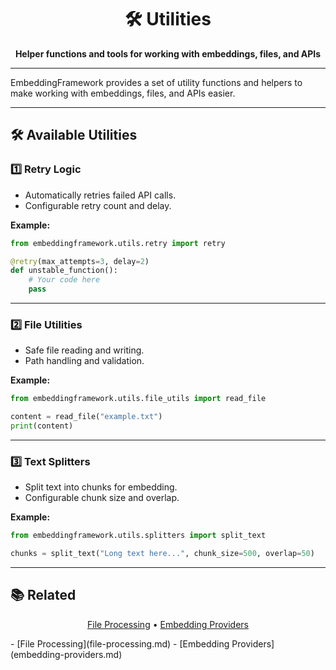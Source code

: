 <h1 align="center">🛠 Utilities</h1>

<p align="center">
  <b>Helper functions and tools for working with embeddings, files, and APIs</b>
</p>

---

EmbeddingFramework provides a set of utility functions and helpers to make working with embeddings, files, and APIs easier.

---

## 🛠 Available Utilities

### 1️⃣ Retry Logic
- Automatically retries failed API calls.
- Configurable retry count and delay.

**Example:**
```python
from embeddingframework.utils.retry import retry

@retry(max_attempts=3, delay=2)
def unstable_function():
    # Your code here
    pass
```

---

### 2️⃣ File Utilities
- Safe file reading and writing.
- Path handling and validation.

**Example:**
```python
from embeddingframework.utils.file_utils import read_file

content = read_file("example.txt")
print(content)
```

---

### 3️⃣ Text Splitters
- Split text into chunks for embedding.
- Configurable chunk size and overlap.

**Example:**
```python
from embeddingframework.utils.splitters import split_text

chunks = split_text("Long text here...", chunk_size=500, overlap=50)
```

---

## 📚 Related
<p align="center">
  <a href="file-processing.md">File Processing</a> •
  <a href="embedding-providers.md">Embedding Providers</a>
</p>
- [File Processing](file-processing.md)
- [Embedding Providers](embedding-providers.md)
